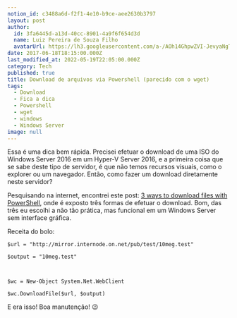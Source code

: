 ```yaml
---
notion_id: c3488a6d-f2f1-4e10-b9ce-aee2630b3797
layout: post
author:
  id: 3fa6445d-a13d-40cc-8901-4a9f6f654d3d
  name: Luiz Pereira de Souza Filho
  avatarUrl: https://lh3.googleusercontent.com/a-/AOh14GhpwZVI-JevyaNgTdlrOT6YN20cI6V9Kxtq38Ij8AQ=s100
date: 2017-06-18T18:15:00.000Z
last_modified_at: 2022-05-19T22:05:00.000Z
category: Tech
published: true
title: Download de arquivos via Powershell (parecido com o wget)
tags:
  - Download
  - Fica a dica
  - Powershell
  - wget
  - windows
  - Windows Server
image: null
---
```


Essa é uma dica bem rápida. Precisei efetuar o download de uma ISO do Windows Server 2016 em um Hyper-V Server 2016, e a primeira coisa que se sabe deste tipo de servidor, é que não temos recursos visuais, como o explorer ou um navegador. Então, como fazer um download diretamente neste servidor?

Pesquisando na internet, encontrei este post: [3 ways to download files with PowerShell](https://blog.jourdant.me/post/3-ways-to-download-files-with-powershell), onde é exposto três formas de efetuar o download. Bom, das três eu escolhi a não tão prática, mas funcional em um Windows Server sem interface gráfica.

Receita do bolo:

    $url = "http://mirror.internode.on.net/pub/test/10meg.test"

    $output = "10meg.test"

    

    $wc = New-Object System.Net.WebClient

    $wc.DownloadFile($url, $output)

E era isso! Boa manutenção! 😉

